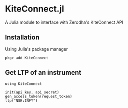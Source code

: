 # KiteConnect.jl

A Julia module to interface with Zerodha's KiteConnect API

## Installation
Using Julia's package manager

```
pkg> add KiteConnect
```

## Get LTP of an instrument

```
using KiteConnect

init(api_key, api_secret)
gen_access_token(request_token)
ltp("NSE:INFY")
```

